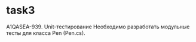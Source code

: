 # task3
A1QASEA-939. Unit-тестирование
Необходимо разработать модульные тесты для класса Pen (Pen.cs).

